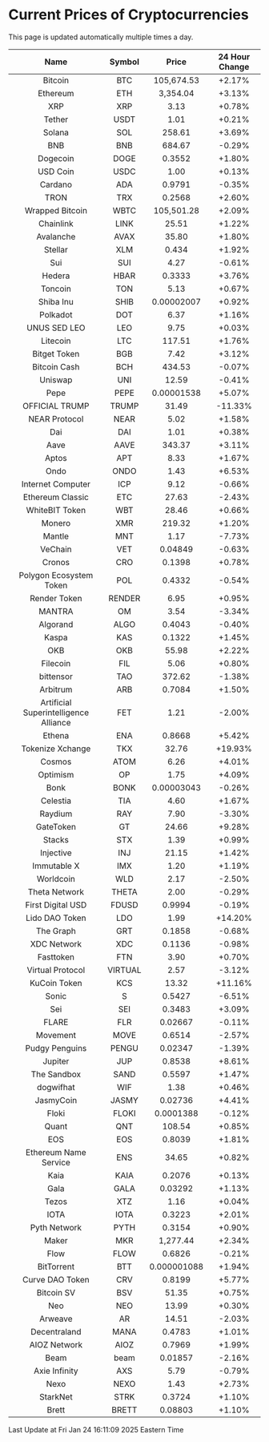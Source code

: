 # Current Prices of Cryptocurrencies
This page is updated automatically multiple times a day.

| Name | Symbol | Price | 24 Hour Change |
| :---: |:---:| :---: | :---: |
| Bitcoin | BTC | 105,674.53 | +2.17% |
| Ethereum | ETH | 3,354.04 | +3.13% |
| XRP | XRP | 3.13 | +0.78% |
| Tether | USDT | 1.01 | +0.21% |
| Solana | SOL | 258.61 | +3.69% |
| BNB | BNB | 684.67 | -0.29% |
| Dogecoin | DOGE | 0.3552 | +1.80% |
| USD Coin | USDC | 1.00 | +0.13% |
| Cardano | ADA | 0.9791 | -0.35% |
| TRON | TRX | 0.2568 | +2.60% |
| Wrapped Bitcoin | WBTC | 105,501.28 | +2.09% |
| Chainlink | LINK | 25.51 | +1.22% |
| Avalanche | AVAX | 35.80 | +1.80% |
| Stellar | XLM | 0.434 | +1.92% |
| Sui | SUI | 4.27 | -0.61% |
| Hedera | HBAR | 0.3333 | +3.76% |
| Toncoin | TON | 5.13 | +0.67% |
| Shiba Inu | SHIB | 0.00002007 | +0.92% |
| Polkadot | DOT | 6.37 | +1.16% |
| UNUS SED LEO | LEO | 9.75 | +0.03% |
| Litecoin | LTC | 117.51 | +1.76% |
| Bitget Token | BGB | 7.42 | +3.12% |
| Bitcoin Cash | BCH | 434.53 | -0.07% |
| Uniswap | UNI | 12.59 | -0.41% |
| Pepe | PEPE | 0.00001538 | +5.07% |
| OFFICIAL TRUMP | TRUMP | 31.49 | -11.33% |
| NEAR Protocol | NEAR | 5.02 | +1.58% |
| Dai | DAI | 1.01 | +0.38% |
| Aave | AAVE | 343.37 | +3.11% |
| Aptos | APT | 8.33 | +1.67% |
| Ondo | ONDO | 1.43 | +6.53% |
| Internet Computer | ICP | 9.12 | -0.66% |
| Ethereum Classic | ETC | 27.63 | -2.43% |
| WhiteBIT Token | WBT | 28.46 | +0.66% |
| Monero | XMR | 219.32 | +1.20% |
| Mantle | MNT | 1.17 | -7.73% |
| VeChain | VET | 0.04849 | -0.63% |
| Cronos | CRO | 0.1398 | +0.78% |
| Polygon Ecosystem Token | POL | 0.4332 | -0.54% |
| Render Token | RENDER | 6.95 | +0.95% |
| MANTRA | OM | 3.54 | -3.34% |
| Algorand | ALGO | 0.4043 | -0.40% |
| Kaspa | KAS | 0.1322 | +1.45% |
| OKB | OKB | 55.98 | +2.22% |
| Filecoin | FIL | 5.06 | +0.80% |
| bittensor | TAO | 372.62 | -1.38% |
| Arbitrum | ARB | 0.7084 | +1.50% |
| Artificial Superintelligence Alliance | FET | 1.21 | -2.00% |
| Ethena | ENA | 0.8668 | +5.42% |
| Tokenize Xchange | TKX | 32.76 | +19.93% |
| Cosmos | ATOM | 6.26 | +4.01% |
| Optimism | OP | 1.75 | +4.09% |
| Bonk | BONK | 0.00003043 | -0.26% |
| Celestia | TIA | 4.60 | +1.67% |
| Raydium | RAY | 7.90 | -3.30% |
| GateToken | GT | 24.66 | +9.28% |
| Stacks | STX | 1.39 | +0.99% |
| Injective | INJ | 21.15 | +1.42% |
| Immutable X | IMX | 1.20 | +1.19% |
| Worldcoin | WLD | 2.17 | -2.50% |
| Theta Network | THETA | 2.00 | -0.29% |
| First Digital USD | FDUSD | 0.9994 | -0.19% |
| Lido DAO Token | LDO | 1.99 | +14.20% |
| The Graph | GRT | 0.1858 | -0.68% |
| XDC Network | XDC | 0.1136 | -0.98% |
| Fasttoken | FTN | 3.90 | +0.70% |
| Virtual Protocol | VIRTUAL | 2.57 | -3.12% |
| KuCoin Token | KCS | 13.32 | +11.16% |
| Sonic | S | 0.5427 | -6.51% |
| Sei | SEI | 0.3483 | +3.09% |
| FLARE | FLR | 0.02667 | -0.11% |
| Movement | MOVE | 0.6514 | -2.57% |
| Pudgy Penguins | PENGU | 0.02347 | -1.39% |
| Jupiter | JUP | 0.8538 | +8.61% |
| The Sandbox | SAND | 0.5597 | +1.47% |
| dogwifhat | WIF | 1.38 | +0.46% |
| JasmyCoin | JASMY | 0.02736 | +4.41% |
| Floki | FLOKI | 0.0001388 | -0.12% |
| Quant | QNT | 108.54 | +0.85% |
| EOS | EOS | 0.8039 | +1.81% |
| Ethereum Name Service | ENS | 34.65 | +0.82% |
| Kaia | KAIA | 0.2076 | +0.13% |
| Gala | GALA | 0.03292 | +1.13% |
| Tezos | XTZ | 1.16 | +0.04% |
| IOTA | IOTA | 0.3223 | +2.01% |
| Pyth Network | PYTH | 0.3154 | +0.90% |
| Maker | MKR | 1,277.44 | +2.34% |
| Flow | FLOW | 0.6826 | -0.21% |
| BitTorrent | BTT | 0.000001088 | +1.94% |
| Curve DAO Token | CRV | 0.8199 | +5.77% |
| Bitcoin SV | BSV | 51.35 | +0.75% |
| Neo | NEO | 13.99 | +0.30% |
| Arweave | AR | 14.51 | -2.03% |
| Decentraland | MANA | 0.4783 | +1.01% |
| AIOZ Network | AIOZ | 0.7969 | +1.99% |
| Beam | beam | 0.01857 | -2.16% |
| Axie Infinity | AXS | 5.79 | -0.79% |
| Nexo | NEXO | 1.43 | +2.73% |
| StarkNet | STRK | 0.3724 | +1.10% |
| Brett | BRETT | 0.08803 | +1.10% |

Last Update at Fri Jan 24 16:11:09 2025 Eastern Time